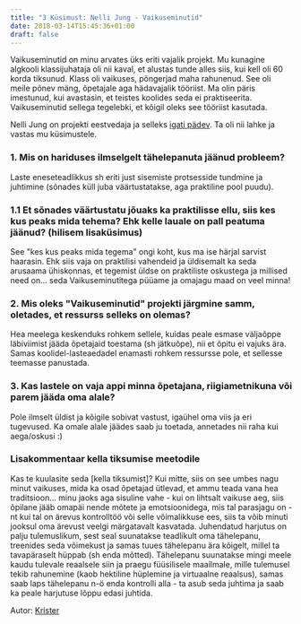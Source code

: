 ```yaml
---
title: "3 Küsimust: Nelli Jung - Vaikuseminutid"
date: 2018-03-14T15:45:36+01:00
draft: false
---
```


Vaikuseminutid on minu arvates üks eriti vajalik projekt. Mu kunagine algkooli klassijuhataja oli nii kaval, et alustas tunde alles siis, kui kell oli 60 korda tiksunud. Klass oli vaikuses, põngerjad maha rahunenud. See oli meile põnev mäng, õpetajale aga hädavajalik tööriist. Ma olin päris imestunud, kui avastasin, et teistes koolides seda ei praktiseerita. Vaikuseminutid sellega tegelebki, et kõigil oleks see tööriist kasutada.

Nelli Jung on projekti eestvedaja ja selleks [igati pädev](http://vaikuseminutid.ee/meeskond/nelli-jung/). Ta oli nii lahke ja vastas mu küsimustele.

### 1. Mis on hariduses ilmselgelt tähelepanuta jäänud probleem?

Laste eneseteadlikkus sh eriti just sisemiste protsesside tundmine ja juhtimine (sõnades küll juba väärtustatakse, aga praktiline pool puudu).

### 1.1 Et sõnades väärtustatu jõuaks ka praktilisse ellu, siis kes kus peaks mida tehema? Ehk kelle lauale on pall peatuma jäänud? (hilisem lisaküsimus)

See "kes kus peaks mida tegema" ongi koht, kus ma ise härjal sarvist haarasin. Ehk siis vaja on praktilisi vahendeid ja üldisemalt ka seda arusaama ühiskonnas, et tegemist üldse on praktiliste oskustega ja millised need on... seda Vaikuseminutitega püüame ja omajagu maad on veel minna!

### 2. Mis oleks "Vaikuseminutid" projekti järgmine samm, oletades, et ressurss selleks on olemas?

Hea meelega keskenduks rohkem sellele, kuidas peale esmase väljaõppe läbiviimist jääda õpetajaid toestama (sh jätkuõpe), nii et õpitu ei vajuks ära. Samas koolidel-lasteaedadel enamasti rohkem ressursse pole, et sellesse teemasse panustada.

### 3. Kas lastele on vaja appi minna õpetajana, riigiametnikuna või parem jääda oma alale?

Pole ilmselt üldist ja kõigile sobivat vastust, igaühel oma viis ja eri tugevused. Ka omale alale jäädes saab ju toetada, annetades nii raha kui aega/oskusi :)

### Lisakommentaar kella tiksumise meetodile

Kas te kuulasite seda [kella tiksumist]? Kui mitte, siis on see umbes nagu minut vaikuses, mida ka osad õpetajad ütlevad, et ammu teada vana hea traditsioon... minu jaoks aga sisuline vahe - kui on lihtsalt vaikuse aeg, siis õpilane jääb omapäi nende mõtete ja emotsioonidega, mis tal parasjagu on - nt kui tal on ärevus kontrolltöö või selle võimalikkuse ees, siis ta võib minuti jooksul oma ärevust veelgi märgatavalt kasvatada. Juhendatud harjutus on palju tulemuslikum, sest seal suunatakse teadlikult oma tähelepanu, treenides seda võimekust ja samas tuues tähelepanu ära kõigelt, millel ta tavapäraselt hüppab (sh enda mõtted). Tähelepanu suunatakse mingi meele kaudu tulevale reaalsele siin ja praegu füüsilisele maailmale, mille tulemusel tekib rahunemine (kaob hektiline hüplemine ja virtuaalne reaalsus), samas saab laps tähelepanu n-ö enda kontrolli alla - ta asub seda juhtima ja saab ka peale harjutuse lõppu edasi juhtida.

Autor: [Krister](http://krister.ee)